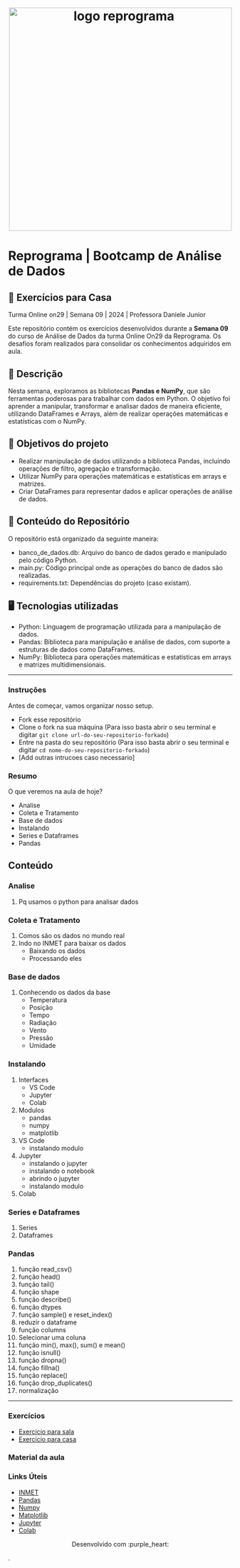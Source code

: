 <h1 align="center">
  <img src="assets/reprograma-fundos-claros.png" alt="logo reprograma" width="500">
</h1>

# Reprograma | Bootcamp de Análise de Dados
## 🚀 Exercícios para Casa 
Turma Online on29 | Semana 09 | 2024 | Professora Daniele Junior

Este repositório contém os exercícios desenvolvidos durante a **Semana 09** do curso de Análise de Dados da turma Online On29 da Reprograma. Os desafios foram realizados para consolidar os conhecimentos adquiridos em aula.  

## 📌 Descrição
Nesta semana, exploramos as bibliotecas **Pandas e NumPy**, que são ferramentas poderosas para trabalhar com dados em Python. O objetivo foi aprender a manipular, transformar e analisar dados de maneira eficiente, utilizando DataFrames e Arrays, além de realizar operações matemáticas e estatísticas com o NumPy.

## 🎯 Objetivos do projeto
- Realizar manipulação de dados utilizando a biblioteca Pandas, incluindo operações de filtro, agregação e transformação.
- Utilizar NumPy para operações matemáticas e estatísticas em arrays e matrizes.
- Criar DataFrames para representar dados e aplicar operações de análise de dados.

## 📝 Conteúdo do Repositório  
O repositório está organizado da seguinte maneira:
- banco_de_dados.db: Arquivo do banco de dados gerado e manipulado pelo código Python.
- main.py: Código principal onde as operações do banco de dados são realizadas.
- requirements.txt: Dependências do projeto (caso existam).  

## 🖥️ Tecnologias utilizadas
- Python: Linguagem de programação utilizada para a manipulação de dados.
- Pandas: Biblioteca para manipulação e análise de dados, com suporte a estruturas de dados como DataFrames.
- NumPy: Biblioteca para operações matemáticas e estatísticas em arrays e matrizes multidimensionais.


---


### Instruções
Antes de começar, vamos organizar nosso setup.
* Fork esse repositório 
* Clone o fork na sua máquina (Para isso basta abrir o seu terminal e digitar `git clone url-do-seu-repositorio-forkado`)
* Entre na pasta do seu repositório (Para isso basta abrir o seu terminal e digitar `cd nome-do-seu-repositorio-forkado`)
* [Add outras intrucoes caso necessario]

### Resumo
O que veremos na aula de hoje?
* Analise
* Coleta e Tratamento
* Base de dados
* Instalando
* Series e Dataframes
* Pandas

## Conteúdo
### Analise
1. Pq usamos o python para analisar dados
### Coleta e Tratamento
1. Comos são os dados no mundo real
2. Indo no INMET para baixar os dados
   * Baixando os dados
   * Processando eles

### Base de dados
1. Conhecendo os dados da base
   * Temperatura
   * Posição
   * Tempo
   * Radiação
   * Vento
   * Pressão
   * Umidade

### Instalando
1. Interfaces
   * VS Code
   * Jupyter
   * Colab
2. Modulos
   * pandas
   * numpy
   * matplotlib
3. VS Code
   * instalando modulo
4. Jupyter
   * instalando o jupyter
   * instalando o notebook
   * abrindo o jupyter
   * instalando modulo
5. Colab

### Series e Dataframes
1. Series
2. Dataframes

### Pandas
1. função read_csv()
2. função head()
3. função tail()
4. função shape
5. função describe()
6. função dtypes
7. função sample() e reset_index()
8. reduzir o dataframe
9. função columns
10. Selecionar uma coluna
11. função min(), max(), sum() e mean()
12. função isnull()
13. função dropna()
14. função fillna()
15. função replace()
16. função drop_duplicates()
17. normalização

***
### Exercícios 
* [Exercicio para sala](https://docs.google.com/spreadsheets/d/1PUtJ7kFL3YuzfPVdtaa4e-WuL8tbD1UOGELFwa4xgsg/edit?usp=sharing)
* [Exercicio para casa](https://github.com/mflilian/repo-example/tree/main/exercicios/para-casa)

### Material da aula 

### Links Úteis
- [INMET](https://portal.inmet.gov.br/)
- [Pandas](https://pandas.pydata.org/)
- [Numpy](https://numpy.org/)
- [Matplotlib](https://matplotlib.org/)
- [Jupyter](https://jupyter.org/)
- [Colab](https://colab.research.google.com/)

<p align="center">
Desenvolvido com :purple_heart:  
</p>

.
